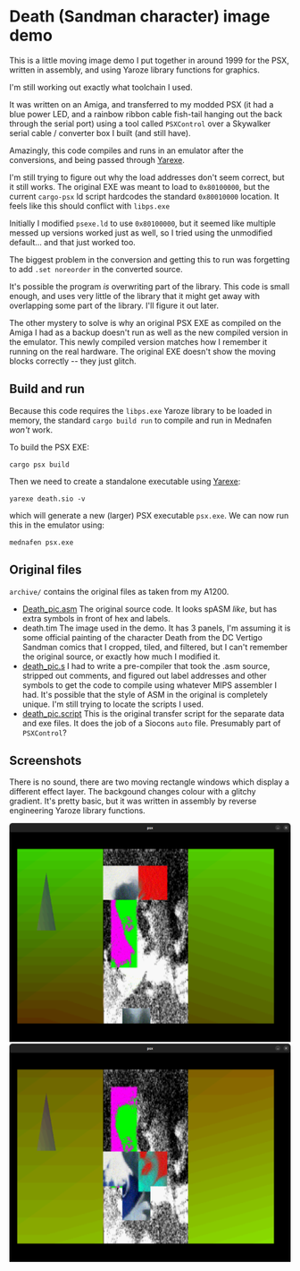 # Death (Sandman character) image demo

This is a little moving image demo I put together in around 1999 for the PSX, written in assembly, and using Yaroze library functions for graphics.

I'm still working out exactly what toolchain I used.

It was written on an Amiga, and transferred to my modded PSX (it had a blue power LED, and a rainbow ribbon cable fish-tail hanging out the back through the serial port)
 using a tool called `PSXControl` over a Skywalker serial cable / converter box I built (and still have).

Amazingly, this code compiles and runs in an emulator after the conversions, and being passed through [Yarexe](https://github.com/gwald/Yarexe).

I'm still trying to figure out why the load addresses don't seem correct, but it still works. The original EXE was meant to load to `0x80100000`, but the current
`cargo-psx` ld script hardcodes the standard `0x80010000` location. It feels like this should conflict with `libps.exe`

Initially I modified `psexe.ld` to use `0x80100000`, but it seemed like multiple messed up versions worked just as well, so I tried using the unmodified default... and that just worked too.

The biggest problem in the conversion and getting this to run was forgetting to add `.set noreorder` in the converted source.

It's possible the program _is_ overwriting part of the library. This code is small enough, and uses very little of the library that it might get away with overlapping some part of the library.
I'll figure it out later.

The other mystery to solve is why an original PSX EXE as compiled on the Amiga I had as a backup doesn't run as well as the new compiled version in the emulator.
This newly compiled version matches how I remember it running on the real hardware. The original EXE doesn't show the moving blocks correctly -- they just glitch.

## Build and run

Because this code requires the `libps.exe` Yaroze library to be loaded in memory, the standard `cargo build run` to compile and run in Mednafen _won't_ work.

To build the PSX EXE:

    cargo psx build


Then we need to create a standalone executable using [Yarexe](https://github.com/gwald/Yarexe):

    yarexe death.sio -v

which will generate a new (larger) PSX executable `psx.exe`. We can now run this in the emulator using:

    mednafen psx.exe


## Original files
`archive/` contains the original files as taken from my A1200.

* [Death_pic.asm](archive/Death_pic.asm) The original source code. It looks spASM _like_, but has extra symbols in front of hex and labels.
* death.tim The image used in the demo. It has 3 panels, I'm assuming it is some official painting of the character Death from the DC Vertigo Sandman comics that I cropped, tiled, and filtered, but I can't remember the original source, or exactly how much I modified it.
* [death_pic.s](archive/death_pic.s) I had to write a pre-compiler that took the .asm source, stripped out comments, and figured out label addresses and other symbols to get the code to compile using whatever MIPS assembler I had. It's possible that the style of ASM in the original is completely unique. I'm still trying to locate the scripts I used.
* [death_pic.script](archive/death_pic.script) This is the original transfer script for the separate data and exe files. It does the job of a Siocons `auto` file. Presumably part of `PSXControl`?


## Screenshots

There is no sound, there are two moving rectangle windows which display a different effect layer. The backgound changes colour with a glitchy gradient. It's pretty basic, but it was written in assembly by reverse engineering Yaroze library functions.

<img alt="demo screenshot 1" src="img/demo_s1.png" />

<img alt="demo screenshot 2" src="img/demo_s2.png" />
